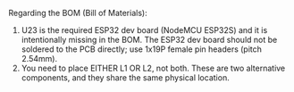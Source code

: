 
Regarding the BOM (Bill of Materials):

1) U23 is the required ESP32 dev board (NodeMCU ESP32S) and it is intentionally missing in the BOM. The ESP32 dev board should not be soldered to the PCB directly; use 1x19P female pin headers (pitch 2.54mm).
2) You need to place EITHER L1 OR L2, not both. These are two alternative components, and they share the same physical location.
